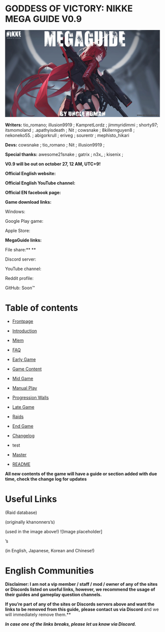 # GODDESS OF VICTORY: NIKKE MEGA GUIDE V0.9
![alt text](media/megaguide_banner.jpg)

**Writers:** tio_romano; illusion9919 ; KampretLordz ; jimmyridimmi ; shorty97; itsmomoland ; .apathyisdeath ; Nit ; cowsnake ; 8killernguyen8 ; nekoneko55. ; abigorkrull ; eriveg ; sourentr ; mephisto_hikari



**Devs:** cowsnake ; tio_romano ; Nit ; illusion9919 ; 



**Special thanks:** awesome21snake ; gatrix ; n3x_ ; kisenix ;



**V0.9 will be out on october 27, 12 AM, UTC+9!**



**Official English website:** 

**Official English YouTube channel:** 

**Official EN facebook page:**



**Game download links:**

Windows: 

Google Play game: 

Apple Store: 



**MegaGuide links:**

File share:** ** 

Discord server:  

YouTube channel:  

Reddit profile:  

GitHub: Soon™

# Table of contents
  - [Frontpage](frontpage.md)
  - [Introduction](introduction.md)
  - [Mlem](mlem.md)
  - [FAQ](faq.md)
  - [Early Game](earlygame.md)
  - [Game Content](gamecontent.md)
  - [Mid Game](midgame.md)
  - [Manual Play](manualplay.md)
  - [Progression Walls](progressionwalls.md)
  - [Late Game](lategame.md)
  - [Raids](raids.md)
  - [End Game](endgame.md)
  - [Changelog](changelog.md)

  - test
  - [Master](master.md)
  - [README](README.md)

**All new contents of the game will have a guide or section added with due time, check the change log for updates**

# Useful Links




 





 

(Raid database)

 (originally khanonners’s)



 (used in the image above!)
![Image placeholder]



 

’s  

 (in English, Japanese, Korean and Chinese!)



# English Communities










**Disclaimer: I am not a vip member / staff / mod / owner of any of the sites or Discords listed on useful links, however, we recommend the usage of their guides and gameplay question channels.** 

**If you’re part of any of the sites or **Discords** servers above and want the links to be removed from this guide,** **please contact us via Discord** and we will immediately remove them.**



***In case one of the links breaks, please let us know via Discord.***